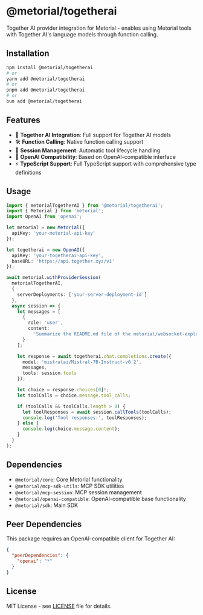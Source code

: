 # @metorial/togetherai

Together AI provider integration for Metorial - enables using Metorial tools with Together AI's language models through function calling.

## Installation

```bash
npm install @metorial/togetherai
# or
yarn add @metorial/togetherai
# or
pnpm add @metorial/togetherai
# or
bun add @metorial/togetherai
```

## Features

- 🤖 **Together AI Integration**: Full support for Together AI models
- 🛠️ **Function Calling**: Native function calling support
- 📡 **Session Management**: Automatic tool lifecycle handling
- 🔄 **OpenAI Compatibility**: Based on OpenAI-compatible interface
- ⚡ **TypeScript Support**: Full TypeScript support with comprehensive type definitions

## Usage

```typescript
import { metorialTogetherAI } from '@metorial/togetherai';
import { Metorial } from 'metorial';
import OpenAI from 'openai';

let metorial = new Metorial({
  apiKey: 'your-metorial-api-key'
});

let togetherai = new OpenAI({
  apiKey: 'your-togetherai-api-key',
  baseURL: 'https://api.together.xyz/v1'
});

await metorial.withProviderSession(
  metorialTogetherAI,
  {
    serverDeployments: ['your-server-deployment-id']
  },
  async session => {
    let messages = [
      {
        role: 'user',
        content:
          'Summarize the README.md file of the metorial/websocket-explorer repository on GitHub?'
      }
    ];

    let response = await togetherai.chat.completions.create({
      model: 'mistralai/Mistral-7B-Instruct-v0.2',
      messages,
      tools: session.tools
    });

    let choice = response.choices[0]!;
    let toolCalls = choice.message.tool_calls;

    if (toolCalls && toolCalls.length > 0) {
      let toolResponses = await session.callTools(toolCalls);
      console.log('Tool responses:', toolResponses);
    } else {
      console.log(choice.message.content);
    }
  }
);
```

## Dependencies

- `@metorial/core`: Core Metorial functionality
- `@metorial/mcp-sdk-utils`: MCP SDK utilities
- `@metorial/mcp-session`: MCP session management
- `@metorial/openai-compatible`: OpenAI-compatible base functionality
- `@metorial/sdk`: Main SDK

## Peer Dependencies

This package requires an OpenAI-compatible client for Together AI:

```json
{
  "peerDependencies": {
    "openai": "*"
  }
}
```

## License

MIT License - see [LICENSE](../../LICENSE) file for details.
